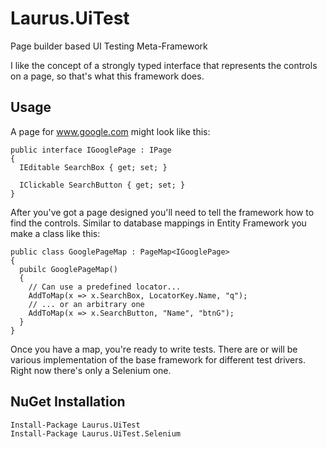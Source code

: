 Laurus.UiTest
=============

Page builder based UI Testing Meta-Framework

I like the concept of a strongly typed interface that represents the controls on a page, so that's what this framework does.  

## Usage

A page for www.google.com might look like this:

```
public interface IGooglePage : IPage
{
  IEditable SearchBox { get; set; }
  
  IClickable SearchButton { get; set; }
}
```

After you've got a page designed you'll need to tell the framework how to find the controls.  Similar to database mappings in Entity Framework you make a class like this:

```
public class GooglePageMap : PageMap<IGooglePage>
{
  pubilc GooglePageMap()
  {
    // Can use a predefined locator...
    AddToMap(x => x.SearchBox, LocatorKey.Name, "q");
    // ... or an arbitrary one
    AddToMap(x => x.SearchButton, "Name", "btnG");
  }
}
```

Once you have a map, you're ready to write tests.  There are or will be various implementation of the base framework for different test drivers.  Right now there's only a Selenium one.  


## NuGet Installation

    Install-Package Laurus.UiTest
    Install-Package Laurus.UiTest.Selenium
